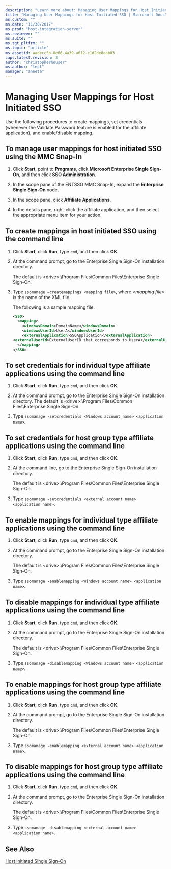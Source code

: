 ```yaml
---
description: "Learn more about: Managing User Mappings for Host Initiated SSO"
title: "Managing User Mappings for Host Initiated SSO | Microsoft Docs"
ms.custom: ""
ms.date: "11/30/2017"
ms.prod: "host-integration-server"
ms.reviewer: ""
ms.suite: ""
ms.tgt_pltfrm: ""
ms.topic: "article"
ms.assetid: aadecc5b-8e66-4a39-a612-c1d2de8eab03
caps.latest.revision: 3
author: "christopherhouser"
ms.author: "test"
manager: "anneta"
---
```


# Managing User Mappings for Host Initiated SSO

Use the following procedures to create mappings, set credentials (whenever the Validate Password feature is enabled for the affiliate application), and enable/disable mapping.  
  
## To manage user mappings for host initiated SSO using the MMC Snap-In  
  
1. Click **Start**, point to **Programs**, click **Microsoft Enterprise Single Sign-On**, and then click **SSO Administration**.  
  
2. In the scope pane of the ENTSSO MMC Snap-In, expand the **Enterprise Single Sign-On** node.  
  
3. In the scope pane, click **Affiliate Applications**.  
  
4. In the details pane, right-click the affiliate application, and then select the appropriate menu item for your action.  
  
## To create mappings in host initiated SSO using the command line  
  
1. Click **Start**, click **Run**, type `cmd`, and then click **OK**.  
  
2. At the command prompt, go to the Enterprise Single Sign-On installation directory.  
  
     The default is \<drive>:\Program Files\Common Files\Enterprise Single Sign-On.  
  
3. Type `ssomanage –createmappings <mapping file>`, where *\<mapping file>* is the name of the XML file.  
  
     The following is a sample mapping file:  
  
    ```xml
    <SSO>  
      <mapping>  
        <windowsDomain>DomainName</windowsDomain>  
        <windowsUserId>UserA</windowsUserId>  
        <externalApplication>SSOApplication</externalApplication>  
    <externalUserId>ExternalUserID that corresponds to UserA</externalUserId>  
      </mapping>  
    </SSO>  
    ```  

## To set credentials for individual type affiliate applications using the command line  
  
1. Click **Start**, click **Run**, type `cmd`, and then click **OK**.  
  
2. At the command prompt, go to the Enterprise Single Sign-On installation directory. The default is \<drive>:\Program Files\Common Files\Enterprise Single Sign-On.  
  
3. Type `ssomanage -setcredentials <Windows account name> <application name>`.  
  
## To set credentials for host group type affiliate applications using the command line  
  
1. Click **Start**, click **Run**, type `cmd`, and then click **OK**.  
  
2. At the command line, go to the Enterprise Single Sign-On installation directory.  
  
     The default is \<drive>:\Program Files\Common Files\Enterprise Single Sign-On.  
  
3. Type `ssomanage -setcredentials <external account name> <application name>`.  
  
## To enable mappings for individual type affiliate applications using the command line  
  
1. Click **Start**, click **Run**, type `cmd`, and then click **OK**.  
  
2. At the command prompt, go to the Enterprise Single Sign-On installation directory.  
  
     The default is \<drive>:\Program Files\Common Files\Enterprise Single Sign-On.  
  
3. Type `ssomanage -enablemapping <Windows account name> <application name>`.  
  
## To disable mappings for individual type affiliate applications using the command line  
  
1. Click **Start**, click **Run**, type `cmd`, and then click **OK**.  
  
2. At the command prompt, go to the Enterprise Single Sign-On installation directory.  
  
     The default is \<drive\>:\\Program Files\\Common Files\\Enterprise Single Sign-On.  
  
3. Type `ssomanage -disablemapping <Windows account name> <application name>`.  
  
## To enable mappings for host group type affiliate applications using the command line  
  
1. Click **Start**, click **Run**, type `cmd`, and then click **OK**.  
  
2. At the command prompt, go to the Enterprise Single Sign-On installation directory.  
  
     The default is \<drive>:\Program Files\Common Files\Enterprise Single Sign-On.  
  
3. Type `ssomanage -enablemapping <external account name> <application name>`.  
  
## To disable mappings for host group type affiliate applications using the command line

1. Click **Start**, click **Run**, type `cmd`, and then click **OK**.  
  
2. At the command prompt, go to the Enterprise Single Sign-On installation directory.  
  
     The default is \<drive>:\Program Files\Common Files\Enterprise Single Sign-On.  
  
3. Type `ssomanage -disablemapping <external account name> <application name>`.  
  
## See Also

 [Host Initiated Single Sign-On](../esso/host-initiated-single-sign-on.md)

